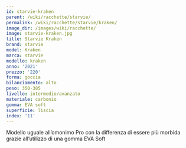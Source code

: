 ```yaml
---
id: starvie-kraken
parent: /wiki/racchette/starvie/
permalink: /wiki/racchette/starvie/kraken/
image_dir: /images/wiki/racchette/
image: starvie-kraken.jpg
title: Starvie Kraken
brand: starvie
model: Kraken
marca: starvie
modello: kraken
anno: '2021'
prezzo: '220'
forma: goccia
bilanciamento: alto
peso: 350-385
livello: intermedio/avanzato
materiale: carbonio
gomma: EVA soft
superficie: liscia
index: '11'
---
```

Modello uguale all’omonimo Pro con la differenza di essere più morbida grazie all’utilizzo di una gomma EVA Soft